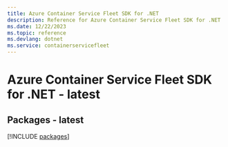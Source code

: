 ```yaml
---
title: Azure Container Service Fleet SDK for .NET
description: Reference for Azure Container Service Fleet SDK for .NET
ms.date: 12/22/2023
ms.topic: reference
ms.devlang: dotnet
ms.service: containerservicefleet
---
```

# Azure Container Service Fleet SDK for .NET - latest
## Packages - latest
[!INCLUDE [packages](container-service-fleet-index.md)]